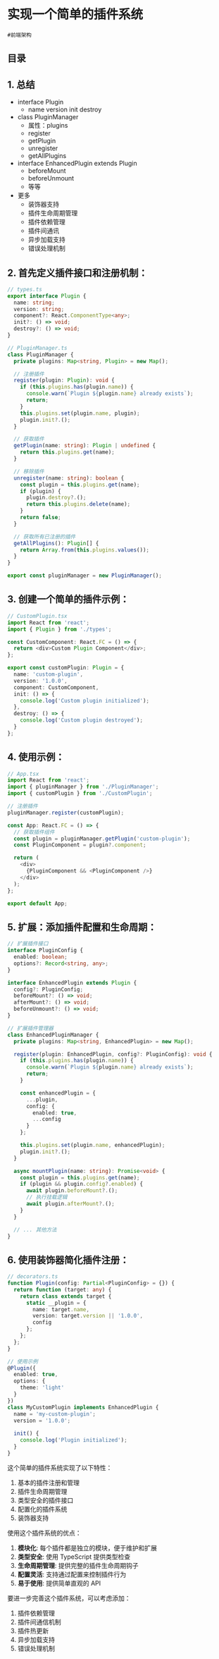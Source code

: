 
# 实现一个简单的插件系统

`#前端架构` 


## 目录
<!-- toc -->
 ## 1. 总结 

- interface Plugin
	- name version init destroy
- class PluginManager
	- 属性：plugins
	- register
	- getPlugin
	- unregister
	- getAllPlugins
- interface EnhancedPlugin extends Plugin 
	- beforeMount
	- beforeUnmount
	- 等等
- 更多
	- 装饰器支持
	- 插件生命周期管理
	- 插件依赖管理
	- 插件间通讯
	- 异步加载支持
	- 错误处理机制

## 2. 首先定义插件接口和注册机制：

```typescript
// types.ts
export interface Plugin {
  name: string;
  version: string;
  component?: React.ComponentType<any>;
  init?: () => void;
  destroy?: () => void;
}

// PluginManager.ts
class PluginManager {
  private plugins: Map<string, Plugin> = new Map();

  // 注册插件
  register(plugin: Plugin): void {
    if (this.plugins.has(plugin.name)) {
      console.warn(`Plugin ${plugin.name} already exists`);
      return;
    }
    this.plugins.set(plugin.name, plugin);
    plugin.init?.();
  }

  // 获取插件
  getPlugin(name: string): Plugin | undefined {
    return this.plugins.get(name);
  }

  // 移除插件
  unregister(name: string): boolean {
    const plugin = this.plugins.get(name);
    if (plugin) {
      plugin.destroy?.();
      return this.plugins.delete(name);
    }
    return false;
  }

  // 获取所有已注册的插件
  getAllPlugins(): Plugin[] {
    return Array.from(this.plugins.values());
  }
}

export const pluginManager = new PluginManager();
```

## 3. 创建一个简单的插件示例：

```typescript
// CustomPlugin.tsx
import React from 'react';
import { Plugin } from './types';

const CustomComponent: React.FC = () => {
  return <div>Custom Plugin Component</div>;
};

export const customPlugin: Plugin = {
  name: 'custom-plugin',
  version: '1.0.0',
  component: CustomComponent,
  init: () => {
    console.log('Custom plugin initialized');
  },
  destroy: () => {
    console.log('Custom plugin destroyed');
  }
};
```

## 4. 使用示例：

```typescript
// App.tsx
import React from 'react';
import { pluginManager } from './PluginManager';
import { customPlugin } from './CustomPlugin';

// 注册插件
pluginManager.register(customPlugin);

const App: React.FC = () => {
  // 获取插件组件
  const plugin = pluginManager.getPlugin('custom-plugin');
  const PluginComponent = plugin?.component;

  return (
    <div>
      {PluginComponent && <PluginComponent />}
    </div>
  );
};

export default App;
```

## 5. 扩展：添加插件配置和生命周期：

```typescript
// 扩展插件接口
interface PluginConfig {
  enabled: boolean;
  options?: Record<string, any>;
}

interface EnhancedPlugin extends Plugin {
  config?: PluginConfig;
  beforeMount?: () => void;
  afterMount?: () => void;
  beforeUnmount?: () => void;
}

// 扩展插件管理器
class EnhancedPluginManager {
  private plugins: Map<string, EnhancedPlugin> = new Map();

  register(plugin: EnhancedPlugin, config?: PluginConfig): void {
    if (this.plugins.has(plugin.name)) {
      console.warn(`Plugin ${plugin.name} already exists`);
      return;
    }

    const enhancedPlugin = {
      ...plugin,
      config: {
        enabled: true,
        ...config
      }
    };

    this.plugins.set(plugin.name, enhancedPlugin);
    plugin.init?.();
  }

  async mountPlugin(name: string): Promise<void> {
    const plugin = this.plugins.get(name);
    if (plugin && plugin.config?.enabled) {
      await plugin.beforeMount?.();
      // 执行挂载逻辑
      await plugin.afterMount?.();
    }
  }

  // ... 其他方法
}
```

## 6. 使用装饰器简化插件注册：

```typescript
// decorators.ts
function Plugin(config: Partial<PluginConfig> = {}) {
  return function (target: any) {
    return class extends target {
      static __plugin = {
        name: target.name,
        version: target.version || '1.0.0',
        config
      };
    };
  };
}

// 使用示例
@Plugin({
  enabled: true,
  options: {
    theme: 'light'
  }
})
class MyCustomPlugin implements EnhancedPlugin {
  name = 'my-custom-plugin';
  version = '1.0.0';
  
  init() {
    console.log('Plugin initialized');
  }
}
```

这个简单的插件系统实现了以下特性：

1. 基本的插件注册和管理
2. 插件生命周期管理
3. 类型安全的插件接口
4. 配置化的插件系统
5. 装饰器支持

使用这个插件系统的优点：

1. **模块化**: 每个插件都是独立的模块，便于维护和扩展
2. **类型安全**: 使用 TypeScript 提供类型检查
3. **生命周期管理**: 提供完整的插件生命周期钩子
4. **配置灵活**: 支持通过配置来控制插件行为
5. **易于使用**: 提供简单直观的 API

要进一步完善这个插件系统，可以考虑添加：

1. 插件依赖管理
2. 插件间通信机制
3. 插件热更新
4. 异步加载支持
5. 错误处理机制



